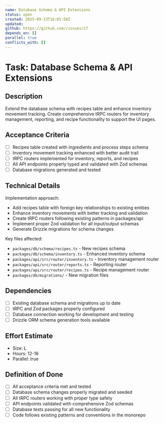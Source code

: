 ```yaml
---
name: Database Schema & API Extensions
status: open
created: 2025-09-13T16:01:58Z
updated: 
github: https://github.com//issues/17
depends_on: []
parallel: true
conflicts_with: []
---
```


# Task: Database Schema & API Extensions

## Description
Extend the database schema with recipes table and enhance inventory movement tracking. Create comprehensive tRPC routers for inventory management, reporting, and recipe functionality to support the UI pages.

## Acceptance Criteria
- [ ] Recipes table created with ingredients and process steps schema
- [ ] Inventory movement tracking enhanced with better audit trail
- [ ] tRPC routers implemented for inventory, reports, and recipes
- [ ] All API endpoints properly typed and validated with Zod schemas
- [ ] Database migrations generated and tested

## Technical Details
Implementation approach:
- Add recipes table with foreign key relationships to existing entities
- Enhance inventory movements with better tracking and validation
- Create tRPC routers following existing patterns in packages/api
- Implement proper Zod validation for all input/output schemas
- Generate Drizzle migrations for schema changes

Key files affected:
- `packages/db/schema/recipes.ts` - New recipes schema
- `packages/db/schema/inventory.ts` - Enhanced inventory schema
- `packages/api/src/router/inventory.ts` - Inventory management router
- `packages/api/src/router/reports.ts` - Reporting router
- `packages/api/src/router/recipes.ts` - Recipe management router
- `packages/db/migrations/` - New migration files

## Dependencies
- [ ] Existing database schema and migrations up to date
- [ ] tRPC and Zod packages properly configured
- [ ] Database connection working for development and testing
- [ ] Drizzle ORM schema generation tools available

## Effort Estimate
- Size: L
- Hours: 12-16
- Parallel: true

## Definition of Done
- [ ] All acceptance criteria met and tested
- [ ] Database schema changes properly migrated and seeded
- [ ] All tRPC routers working with proper type safety
- [ ] API endpoints validated with comprehensive Zod schemas
- [ ] Database tests passing for all new functionality
- [ ] Code follows existing patterns and conventions in the monorepo

